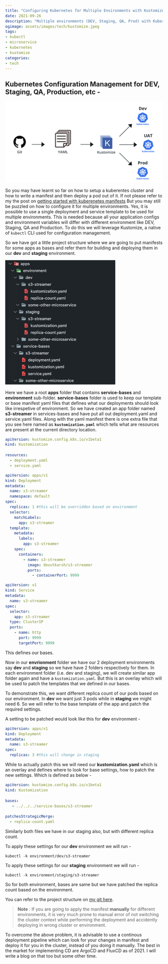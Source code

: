 ```yaml
---
title: "Configuring Kubernetes for Multiple Environments with Kustomize"
date: 2021-09-26
description: "Multiple environments (DEV, Staging, QA, Prod) with Kubernetes and Kustomize"
ogimage: assets/images/tech/kustomize.jpeg
tags: 
- kubectl
- microservice
- kubernetes
- kustomize
categories:
- tech
---
```

Kubernetes Configuration Management for DEV, Staging, QA, Production, etc - 
---

![kustomize](assets/images/tech/kustomize.jpeg)

So you may have learnt so far on how to setup a kuberentes cluster and how to write a manifest and then deploy a pod out of it. If not please refer to my the post on [getting started with kuberenetes manifests](../getting-started-with-kubernetes-manifests/) But you may still be puzzled on how to configure it for multiple environments. Yes, it is possible to use a single deployment and service template to be used for multiple environments. This is needed because all your application configs and environment variables will differ with different environment like DEV, Staging, QA and Production. To do this we will leverage  Kustomize, a native of ```kubectl``` CLI used for configuration management.

So we have got a little project structure where we are going to put manifests for some apps as bases and refer them for building and deploying them in our **dev** and **staging** environment.

![dir-structure](assets/images/tech/dir-structure-kustomize.png)

Here we have a root **apps** folder that contains **service-bases** and **environment** sub-folder. **service-bases** folder is used to keep our template or base manifest yaml files that defines what our deployments should look like irrespetive of environment. So we have created an app folder named **s3-streamer** in services-bases and have put all out deployment.yaml and service.yaml files. Along with the yaml manifest there is one extra file that you see here named as **```kustomization.yaml```** which tells what are resources are present at the current directory location.
```kustomization.yaml
apiVersion: kustomize.config.k8s.io/v1beta1
kind: Kustomization

resources:
  - deployment.yaml
  - service.yaml
```
```deployment.yaml
apiVersion: apps/v1
kind: Deployment
metadata:
  name: s3-streamer
  namespace: default
spec:
  replicas: 1 #this will be overridden based on environment
  selector:
    matchLabels:
      app: s3-streamer
  template:
    metadata:
      labels:
        app: s3-streamer
    spec:
      containers:
        - name: s3-streamer
          image: devutkarsh/s3-streamer
          ports:
            - containerPort: 9999
```
```service.yaml
apiVersion: v1
kind: Service
metadata:
  name: s3-streamer
spec:
  selector:
    app: s3-streamer
  type: ClusterIP
  ports:
    - name: http
      port: 9999
      targetPort: 9999
```
This defines our bases.

Now in our **envrionment** folder we have our 2 deployment environments say **dev** and **staging** so we have have 2 folders respectively for them. In each environment folder (i.e. dev and staging), we will create similar app folder again and have a ```kustomization.yaml```. But this is an overlay which will be used to patch the templates that we defined in our bases.

To demonstrate this, we want different replica count of our pods based on our environment. In **dev** we want just 3 pods while in **staging** we might need 6. So we will refer to the base template of the app and patch the required settings.

A setting to be patched would look like this for **dev** environment -
```replica-count.yaml
apiVersion: apps/v1
kind: Deployment
metadata:
  name: s3-streamer
spec:
  replicas: 3 #this will change in staging
```

While to actually patch this we will need our **kustomization.yaml** which is an overlay and defines where to look for base settings, how to patch the new settings. Which is defined as below -

```kustomization.yaml
apiVersion: kustomize.config.k8s.io/v1beta1
kind: Kustomization

bases:
   - ../../../service-bases/s3-streamer

patchesStrategicMerge:
  - replica-count.yaml
```

Similarly both files we have in our staging also, but with different replica count.

To apply these settings for our **dev** environment we will run -
```
kubectl -k environment/dev/s3-streamer
```

To apply these settings for our **staging** environment we will run -
```
kubectl -k environment/staging/s3-streamer
```

So for both environment, bases are same but we have patched the replica count based on the environment.

You can refer to the project structure on [my git here](https://github.com/devutkarsh/kubernetes/tree/master/apps).

> **Note** : If you are going to apply the manifest **manually** for different environments, it is very much prone to manual error of not switching the cluster context while performing the deployment and accidently deploying in wrong cluster or environment.

To overcome the above problem, it is advisable to use a continous deployment pipeline which can look for your changes in manifest and deploy it for you in the cluster, instead of you doing it manually. The best in the market for implementing CD are ArgoCD and FluxCD as of 2021. I will write a blog on that too but some other time.






